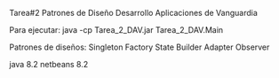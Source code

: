 Tarea#2 Patrones de Diseño Desarrollo Aplicaciones de Vanguardia

Para ejecutar:
java -cp  Tarea_2_DAV.jar Tarea_2_DAV.Main

Patrones de diseños:
Singleton
Factory
State
Builder
Adapter
Observer

java 8.2 netbeans 8.2

